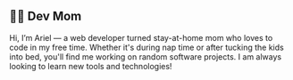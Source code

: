 ## 👩‍💻 Dev Mom

Hi, I’m Ariel &#8212; a web developer turned stay-at-home mom who loves to code in my free time. Whether it's during nap time or after tucking the kids into bed, you'll find me working on random software projects. I am always looking to learn new tools and technologies!
 
